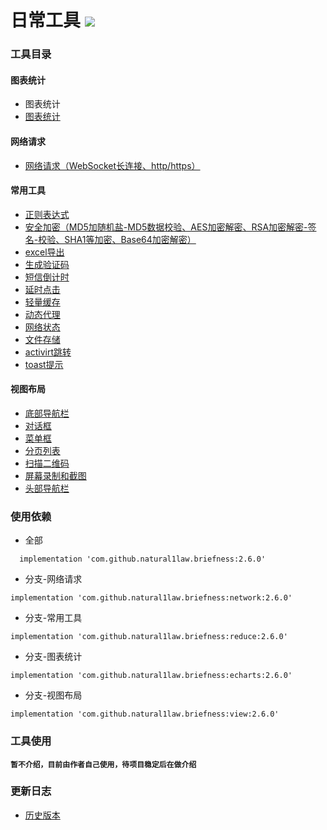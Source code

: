 日常工具 [![](https://jitpack.io/v/natural1law/briefness.svg)](https://jitpack.io/#natural1law/briefness)
======

### 工具目录
   #### 图表统计
   * 图表统计
   * [图表统计](https://github.com/natural1law/briefness/ "点击查看使用`图表统计`功能代码")
   #### 网络请求
   * [网络请求（WebSocket长连接、http/https）](https://github.com/natural1law/briefness/ "点击查看使用`网络请求`功能代码")
   #### 常用工具
   * [正则表达式](https://github.com/natural1law/briefness/ "点击查看使用`正则表达式`功能代码")
   * [安全加密（MD5加随机盐-MD5数据校验、AES加密解密、RSA加密解密-签名-校验、SHA1等加密、Base64加密解密）](https://github.com/natural1law/briefness/ "点击查看使用`安全加密`功能代码")
   * [excel导出](https://github.com/natural1law/briefness/ "点击查看使用`excel导出`功能代码")
   * [生成验证码](https://github.com/natural1law/briefness/ "点击查看使用`生成验证码`功能代码")
   * [短信倒计时](https://github.com/natural1law/briefness/ "点击查看使用`短信倒计时`功能代码")
   * [延时点击](https://github.com/natural1law/briefness/ "点击查看使用`延时点击`功能代码")
   * [轻量缓存](https://github.com/natural1law/briefness/ "点击查看使用`轻量缓存`功能代码")
   * [动态代理](https://github.com/natural1law/briefness/ "点击查看使用`动态代理`功能代码")
   * [网络状态](https://github.com/natural1law/briefness/ "点击查看使用`网络状态`功能代码")
   * [文件存储](https://github.com/natural1law/briefness/ "点击查看使用`文件存储`功能代码")
   * [activirt跳转](https://github.com/natural1law/briefness/ "点击查看使用`activirt跳转`功能代码")
   * [toast提示](https://github.com/natural1law/briefness/ "点击查看使用`toast提示`功能代码")
   #### 视图布局
   * [底部导航栏](https://github.com/natural1law/briefness/ "点击查看使用`底部导航栏`功能代码")
   * [对话框](https://github.com/natural1law/briefness/ "点击查看使用`对话框`功能代码")
   * [菜单框](https://github.com/natural1law/briefness/ "点击查看使用`菜单框`功能代码")
   * [分页列表](https://github.com/natural1law/briefness/ "点击查看使用`分页列表`功能代码")
   * [扫描二维码](https://github.com/natural1law/briefness/ "点击查看使用`扫描二维码`功能代码")
   * [屏幕录制和截图](https://github.com/natural1law/briefness/ "点击查看使用`屏幕录制和截图`功能代码")
   * [头部导航栏](https://github.com/natural1law/briefness/ "点击查看使用`头部导航栏`功能代码")

### 使用依赖
  * 全部
  ```
    implementation 'com.github.natural1law.briefness:2.6.0'
  ```
  * 分支-网络请求
  ```
  implementation 'com.github.natural1law.briefness:network:2.6.0'
  ```
  * 分支-常用工具
  ```
  implementation 'com.github.natural1law.briefness:reduce:2.6.0'
  ```
  * 分支-图表统计
  ```
  implementation 'com.github.natural1law.briefness:echarts:2.6.0'
  ```
  * 分支-视图布局
  ```
  implementation 'com.github.natural1law.briefness:view:2.6.0'
  ```

### 工具使用
  **`暂不介绍，目前由作者自己使用，待项目稳定后在做介绍`**

### 更新日志
  * [历史版本](https://github.com/natural1law/briefness/blob/master/HISTORY_VERSION.md "点击查看历史版本")
